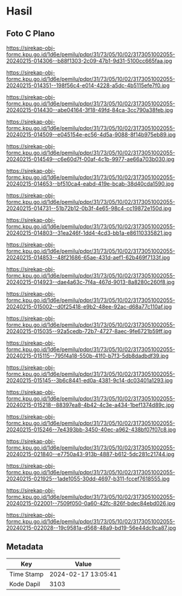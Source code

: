 # Hasil

## Foto C Plano

https://sirekap-obj-formc.kpu.go.id/1d6e/pemilu/pdpr/31/73/05/10/02/3173051002055-20240215-014306--b88f1303-2c09-47b1-9d31-5100cc665faa.jpg

https://sirekap-obj-formc.kpu.go.id/1d6e/pemilu/pdpr/31/73/05/10/02/3173051002055-20240215-014351--198f56c4-e014-4228-a5dc-4b5115efe7f0.jpg

https://sirekap-obj-formc.kpu.go.id/1d6e/pemilu/pdpr/31/73/05/10/02/3173051002055-20240215-014430--abe04164-3f18-49fd-84ca-3cc790a38feb.jpg

https://sirekap-obj-formc.kpu.go.id/1d6e/pemilu/pdpr/31/73/05/10/02/3173051002055-20240215-014509--e045154e-ec56-4d5a-9088-8f14b975eb89.jpg

https://sirekap-obj-formc.kpu.go.id/1d6e/pemilu/pdpr/31/73/05/10/02/3173051002055-20240215-014549--c6e60d7f-00af-4c1b-9977-ae66a703b030.jpg

https://sirekap-obj-formc.kpu.go.id/1d6e/pemilu/pdpr/31/73/05/10/02/3173051002055-20240215-014653--bf510ca4-eabd-419e-bcab-38d40cda1590.jpg

https://sirekap-obj-formc.kpu.go.id/1d6e/pemilu/pdpr/31/73/05/10/02/3173051002055-20240215-014731--51b72b12-0b3f-4e65-98c4-cc19872e150d.jpg

https://sirekap-obj-formc.kpu.go.id/1d6e/pemilu/pdpr/31/73/05/10/02/3173051002055-20240215-014803--31ea246f-1dd4-4cd3-bb1a-e86110335821.jpg

https://sirekap-obj-formc.kpu.go.id/1d6e/pemilu/pdpr/31/73/05/10/02/3173051002055-20240215-014853--48f21686-65ae-431d-aef1-62b469f7133f.jpg

https://sirekap-obj-formc.kpu.go.id/1d6e/pemilu/pdpr/31/73/05/10/02/3173051002055-20240215-014923--dae4a63c-7f4a-467d-9013-8a8280c260f8.jpg

https://sirekap-obj-formc.kpu.go.id/1d6e/pemilu/pdpr/31/73/05/10/02/3173051002055-20240215-015002--d0f25418-e9b2-48ee-92ac-d68a77c110af.jpg

https://sirekap-obj-formc.kpu.go.id/1d6e/pemilu/pdpr/31/73/05/10/02/3173051002055-20240215-015035--92a5cedb-72b7-4727-8aec-9fe6721b59ff.jpg

https://sirekap-obj-formc.kpu.go.id/1d6e/pemilu/pdpr/31/73/05/10/02/3173051002055-20240215-015115--795f4a18-550b-41f0-b7f3-5db8dadbdf39.jpg

https://sirekap-obj-formc.kpu.go.id/1d6e/pemilu/pdpr/31/73/05/10/02/3173051002055-20240215-015145--3b6c8441-ed0a-4381-9c14-dc03401a1293.jpg

https://sirekap-obj-formc.kpu.go.id/1d6e/pemilu/pdpr/31/73/05/10/02/3173051002055-20240215-015218--88397ea8-4b42-4c3e-a434-1bef1374d89c.jpg

https://sirekap-obj-formc.kpu.go.id/1d6e/pemilu/pdpr/31/73/05/10/02/3173051002055-20240215-015246--7e4393bb-3450-40ec-a962-438bf07f07c8.jpg

https://sirekap-obj-formc.kpu.go.id/1d6e/pemilu/pdpr/31/73/05/10/02/3173051002055-20240215-021840--e7750a43-913b-4887-b612-5dc281c21744.jpg

https://sirekap-obj-formc.kpu.go.id/1d6e/pemilu/pdpr/31/73/05/10/02/3173051002055-20240215-021925--1ade1055-30dd-4697-b311-fccef7618555.jpg

https://sirekap-obj-formc.kpu.go.id/1d6e/pemilu/pdpr/31/73/05/10/02/3173051002055-20240215-022001--7509f050-0a60-42fc-826f-bdec84ebd026.jpg

https://sirekap-obj-formc.kpu.go.id/1d6e/pemilu/pdpr/31/73/05/10/02/3173051002055-20240215-022028--19c9581a-d568-48a9-bd19-56e44dc9ca87.jpg


## Metadata

| Key        | Value               |
| ---------- | ------------------- |
| Time Stamp | 2024-02-17 13:05:41 |
| Kode Dapil | 3103                |



